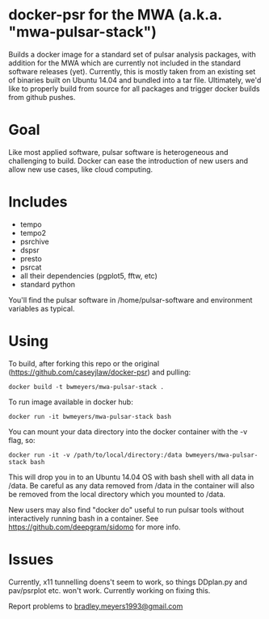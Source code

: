 # docker-psr for the MWA (a.k.a. "mwa-pulsar-stack")
Builds a docker image for a standard set of pulsar analysis packages, with addition for the MWA which are currently not included in the standard software releases (yet). Currently, this is mostly taken from an existing set of binaries built on Ubuntu 14.04 and bundled into a tar file. Ultimately, we'd like to properly build from source for all packages and trigger docker builds from github pushes.

# Goal
Like most applied software, pulsar software is heterogeneous and challenging to build. Docker can ease the introduction of new users and allow new use cases, like cloud computing.

# Includes
- tempo
- tempo2
- psrchive
- dspsr
- presto
- psrcat
- all their dependencies (pgplot5, fftw, etc)
- standard python

You'll find the pulsar software in /home/pulsar-software and environment variables as typical. 

# Using
To build, after forking this repo or the original (https://github.com/caseyjlaw/docker-psr) and pulling:

    docker build -t bwmeyers/mwa-pulsar-stack .

To run image available in docker hub:

    docker run -it bwmeyers/mwa-pulsar-stack bash

You can mount your data directory into the docker container with the -v flag, so:

    docker run -it -v /path/to/local/directory:/data bwmeyers/mwa-pulsar-stack bash

This will drop you in to an Ubuntu 14.04 OS with bash shell with all data in /data. Be careful as any data removed from /data in the container will also be removed from the local directory which you mounted to /data.

New users may also find "docker do" useful to run pulsar tools without interactively running bash in a container. See https://github.com/deepgram/sidomo for more info.

# Issues
Currently, x11 tunnelling doens't seem to work, so things DDplan.py and pav/psrplot etc. won't work. Currently working on fixing this. 

Report problems to bradley.meyers1993@gmail.com  
